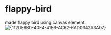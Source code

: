 # flappy-bird
made flappy bird using canvas element. 
![{112DE6B0-40F4-41E6-AC62-6AD0342A3A07}](https://github.com/user-attachments/assets/c9671b8f-8107-4e0e-9385-f4f1dc143392)


